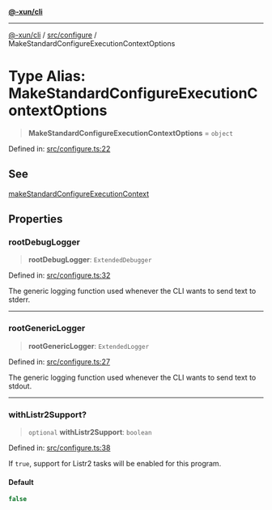 [**@-xun/cli**](../../../README.md)

***

[@-xun/cli](../../../README.md) / [src/configure](../README.md) / MakeStandardConfigureExecutionContextOptions

# Type Alias: MakeStandardConfigureExecutionContextOptions

> **MakeStandardConfigureExecutionContextOptions** = `object`

Defined in: [src/configure.ts:22](https://github.com/Xunnamius/cli-utils/blob/c2bd84444676e846413a4f1d49cbf19f837df182/src/configure.ts#L22)

## See

[makeStandardConfigureExecutionContext](../functions/makeStandardConfigureExecutionContext.md)

## Properties

### rootDebugLogger

> **rootDebugLogger**: `ExtendedDebugger`

Defined in: [src/configure.ts:32](https://github.com/Xunnamius/cli-utils/blob/c2bd84444676e846413a4f1d49cbf19f837df182/src/configure.ts#L32)

The generic logging function used whenever the CLI wants to send text to
stderr.

***

### rootGenericLogger

> **rootGenericLogger**: `ExtendedLogger`

Defined in: [src/configure.ts:27](https://github.com/Xunnamius/cli-utils/blob/c2bd84444676e846413a4f1d49cbf19f837df182/src/configure.ts#L27)

The generic logging function used whenever the CLI wants to send text to
stdout.

***

### withListr2Support?

> `optional` **withListr2Support**: `boolean`

Defined in: [src/configure.ts:38](https://github.com/Xunnamius/cli-utils/blob/c2bd84444676e846413a4f1d49cbf19f837df182/src/configure.ts#L38)

If `true`, support for Listr2 tasks will be enabled for this program.

#### Default

```ts
false
```
